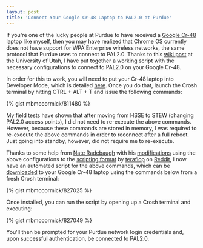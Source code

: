```yaml
---
layout: post
title: 'Connect Your Google Cr-48 Laptop to PAL2.0 at Purdue'
---
```


If you're one of the lucky people at Purdue to have received a [Google Cr-48](http://www.google.com/chromeos/pilot-program-cr48.html) laptop like myself, then you may have realized that Chrome OS currently does not have support for WPA Enterprise wireless networks, the same protocol that Purdue uses to connect to PAL2.0\. Thanks to this [wiki post](https://wiki.utah.edu/confluence/display/~u0226271/UConnect+on+Chrome+OS) at the University of Utah, I have put together a working script with the necessary configurations to connect to PAL2.0 on your Google Cr-48.

In order for this to work, you will need to put your Cr-48 laptop into Developer Mode, which is detailed [here](http://www.chromium.org/chromium-os/developer-information-for-chrome-os-devices/cr-48-chrome-notebook-developer-information). Once you do that, launch the Crosh terminal by hitting CTRL + ALT + T and issue the following commands:

{% gist mbmccormick/811480 %}

My field tests have shown that after moving from HSSE to STEW (changing PAL2.0 access points), I did not need to re-execute the above commands. However, because these commands are stored in memory, I was required to re-execute the above commands in order to reconnect after a full reboot. Just going into standby, however, did not require me to re-execute.

Thanks to some help from [Nate Radebaugh](http://naterad.com/) with his [modifications](http://pastebin.com/3zhLb8qw) using the above configurations to the [scripting format](http://pastebin.com/G3ta4zsa) by [teraflop](http://www.reddit.com/user/teraflop) on [Reddit](http://www.reddit.com/r/CR48/comments/fcxhw/any_workarounds_for_wpa2_with_certificate/), I now have an automated script for the above commands, which can be [downloaded](http://pastebin.com/3zhLb8qw) to your Google Cr-48 laptop using the commands below from a fresh Crosh terminal:

{% gist mbmccormick/827025 %}

Once installed, you can run the script by opening up a Crosh terminal and executing:

{% gist mbmccormick/827049 %}

You'll then be prompted for your Purdue network login credentials and, upon successful authentication, be connected to PAL2.0.
